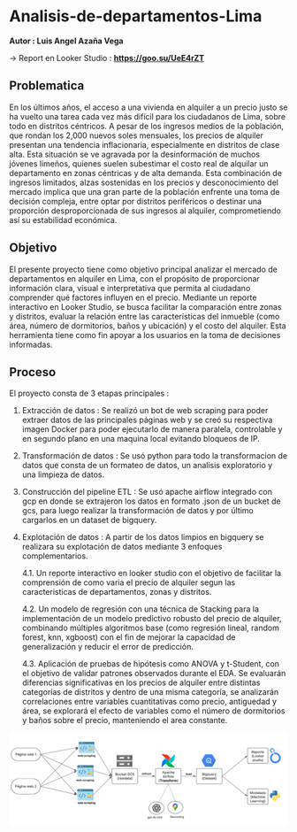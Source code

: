 # Analisis-de-departamentos-Lima

**Autor : Luis Angel Azaña Vega**

-> Report en Looker Studio : 
**https://goo.su/UeE4rZT**

## Problematica

En los últimos años, el acceso a una vivienda en alquiler a un precio justo se ha vuelto una tarea cada vez más difícil para los ciudadanos de Lima, sobre todo en distritos céntricos. A pesar de los ingresos medios de la población, que rondan los 2,000 nuevos soles mensuales, los precios de alquiler presentan una tendencia inflacionaria, especialmente en distritos de clase alta. Esta situación se ve agravada por la desinformación de muchos jóvenes limeños, quienes suelen subestimar el costo real de alquilar un departamento en zonas céntricas y de alta demanda. Esta combinación de ingresos limitados, alzas sostenidas en los precios y desconocimiento del mercado implica que una gran parte de la población enfrente una toma de decisión compleja, entre optar por distritos periféricos o destinar una proporción desproporcionada de sus ingresos al alquiler, comprometiendo así su estabilidad económica.

## Objetivo

El presente proyecto tiene como objetivo principal analizar el mercado de departamentos en alquiler en Lima, con el propósito de proporcionar información clara, visual e interpretativa que permita al ciudadano comprender qué factores influyen en el precio. Mediante un reporte interactivo en Looker Studio, se busca facilitar la comparación entre zonas y distritos, evaluar la relación entre las características del inmueble (como área, número de dormitorios, baños y ubicación) y el costo del alquiler. Esta herramienta tiene como fin apoyar a los usuarios en la toma de decisiones informadas.


## Proceso

El proyecto consta de 3 etapas principales :

1. Extracción de datos : Se realizó un bot de web scraping para poder extraer datos de las principales páginas web y se creó su respectiva imagen Docker para poder ejecutarlo de manera paralela, controlable y en segundo plano en una maquina local evitando bloqueos de IP.

2. Transformación de datos : Se usó python para todo la transformacion de datos que consta de un formateo de datos, un analisis exploratorio y una limpieza de datos.

3. Construcción del pipeline ETL : Se usó apache airflow integrado con gcp en donde se extrajeron los datos en formato .json de un bucket de gcs, para luego realizar la transformación de datos y por último cargarlos en un dataset de bigquery.

4. Explotación de datos : A partir de los datos limpios en bigquery se realizara su explotación de datos mediante 3 enfoques complementarios.

    4.1. Un reporte interactivo en looker studio con el objetivo de facilitar la comprensión de como varia el precio de alquiler segun las caracteristicas de departamentos, zonas y distritos.

    4.2. Un modelo de regresión con una técnica de Stacking para la implementación de un modelo predictivo robusto del precio de alquiler, combinando múltiples algoritmos base (como regresión lineal, random forest, knn, xgboost) con el fin de mejorar la capacidad de generalización y reducir el error de predicción.

    4.3. Aplicación de pruebas de hipótesis como ANOVA y t-Student, con el objetivo de validar patrones observados durante el EDA. Se evaluarán diferencias significativas en los precios de alquiler entre distintas categorías de distritos y dentro de una misma categoría, se analizarán correlaciones entre variables cuantitativas como precio, antiguedad y área, se explorará el efecto de variables como el número de dormitorios y baños sobre el precio, manteniendo el area constante.


![alt text](pipeline.PNG)

